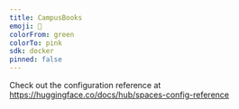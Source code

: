 ```yaml
---
title: CampusBooks
emoji: 🐢
colorFrom: green
colorTo: pink
sdk: docker
pinned: false
---
```


Check out the configuration reference at https://huggingface.co/docs/hub/spaces-config-reference
